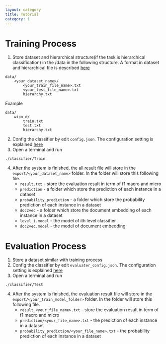 ```yaml
---
layout: category
title: Tutorial
category: 1
---
```


# Training Process
1. Store dataset and hierarchical structure(if the task is hierarchical classification) in the /data in the following structure. A format in dataset and hierarchical file is described [here](/ESL-NN/category/4.data_format)
~~~~
data/
    <your_dataset_name>/
        <your_train_file_name>.txt
        <your_test_file_name>.txt
        hierarchy.txt
~~~~
Example
~~~~
data/
    wipo_d/
        train.txt
        test.txt
        hierarchy.txt
~~~~
2. Config the classifier by edit `config.json`. The configuration setting is explained [here](/ESL-NN/category/3.configuration)
3. Open a terminal and run
~~~~
./classifier/Train
~~~~
4. After the system is finished, the all result file will store in the `export/<your_dataset_name>` folder. In the folder will store this following file.
    * `result.txt` - store the evaluation result in term of f1 macro and micro
    * `prediction` - a folder which store the prediction of each instance in a dataset
    * `probability_prediction` - a folder which store the probability prediction of each instance in a dataset
    * `doc2vec` - a folder which store the document embedding of each instance in a dataset
    * `level_i.model` - the model of ith level classifier
    * `doc2vec.model` - the model of document embedding

# Evaluation Process
1. Store a dataset similar with training process
2. Config the classifier by edit `evaluater_config.json`. The configuration setting is explained [here](/ESL-NN/category/3.configuration)
3. Open a terminal and run
~~~~
./classifier/Test
~~~~
4. After the system is finished, the evaluation result file will store in the `export/<your_train_model_folder>` folder. In the folder will store this following file.
    * `result_<your_file_name>.txt` - store the evaluation result in term of f1 macro and micro
    * `prediction/<your_file_name>.txt` - the prediction of each instance in a dataset
    * `probability_prediction/<your_file_name>.txt` - the probability prediction of each instance in a dataset